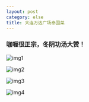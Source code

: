 ```yaml
---
layout: post
category: else
title: 大连万达广场泰国菜
---
```


### 咖喱很正宗，冬阴功汤大赞！


![img1](https://github.com/xindongzhang/xindongzhang.github.io/blob/master/_posts/BlogSrc/DeliciousFood/ThaiFood/taiguo1.jpg)

![img2](https://github.com/xindongzhang/xindongzhang.github.io/blob/master/_posts/BlogSrc/DeliciousFood/ThaiFood/taiguo2.jpg)

![img3](https://github.com/xindongzhang/xindongzhang.github.io/blob/master/_posts/BlogSrc/DeliciousFood/ThaiFood/taiguo3.jpg)

![img4](https://github.com/xindongzhang/xindongzhang.github.io/blob/master/_posts/BlogSrc/DeliciousFood/ThaiFood/taiguo4.jpg)
